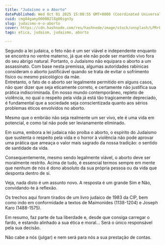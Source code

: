 ```yaml
---
title: "Judaísmo e o Aborto"
datePublished: Wed Oct 01 2025 15:08:55 GMT+0000 (Coordinated Universal Time)
cuid: cmg84gamy000002l8g80ign3y
slug: judaismo-e-o-aborto
cover: https://cdn.hashnode.com/res/hashnode/image/stock/unsplash/LPRrEJU2GbQ/upload/fb047bbbba97259d3de39291e5b1e6cd.jpeg
tags: etica, judaism, judaismo, aborto

---
```


Segundo a lei judaica, o feto não é um ser viável e independente enquanto se encontra no ventre materno, já que ele não pode ser mantido vivo fora do seu abrigo natural. Portanto, o Judaísmo não equipara o aborto a um assassinato. Com base nesta premissa, algumas autoridades rabínicas consideram o aborto justificável quando se trata de evitar o sofrimento físico ou mesmo psicológico da mãe.  
Entretanto, o fato de o aborto ser legalmente permitido em alguns casos, não quer dizer que seja eticamente correto, e certamente não justifica sua prática indiscriminada. Em nosso mundo contemporâneo, repleto de violência, no qual o respeito pela vida já está tão tragicamente depreciado, é fundamental que a sociedade seja conscientizada quanto aos sérios problemas éticos envolvidos no aborto.

Mesmo que o embrião não seja realmente um ser vivo, ele é uma vida em potencial, e como tal não pode ser levianamente eliminado.

Em suma, embora a lei judaica não proíba o aborto, o espírito do Judaísmo que sustenta o respeito pela vida e o horror à violência não pode aprovar uma prática que ameaça o valor mais sagrado da nossa tradição: o sentido de santidade da vida.

Consequentemente, mesmo sendo legalmente viável, o aborto deve ser moralmente restrito. Acima de tudo, é essencial termos sempre em mente que nenhum de nós é dono absoluto da sua própria pessoa ou da vida que desponta dentro de si.

Veja, nada disto é um assunto novo. A resposta é um grande Sim e Não, convidando-te à reflexão.

Os trechos aqui foram tirados de um livro judaico de 1983 da CIP, bem como indo em conformidade a textos de Maimonides (1138-1204) e Joseph Karo (1488-1575).

Em resumo, faz parte de tua liberdade e, desde que consiga carregar o fardo, e estando alinhado a sua ética e moral... Será o único responsável pela sua decisão.

Não cabe a nós (julgar) e nem será para nós a sua prestação de contas.